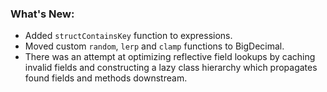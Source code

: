### What's New:

* Added `structContainsKey` function to expressions.
* Moved custom `random`, `lerp` and `clamp` functions to BigDecimal.
* There was an attempt at optimizing reflective field lookups by caching invalid fields and constructing a lazy class hierarchy which propagates found fields and methods downstream.